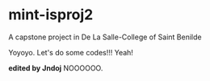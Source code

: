 # mint-isproj2
A capstone project in De La Salle-College of Saint Benilde

Yoyoyo. Let's do some codes!!! Yeah!

**edited by Jndoj** NOOOOOO.
